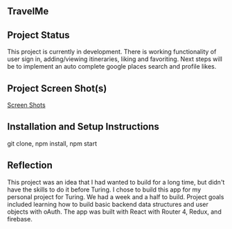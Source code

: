 ## TravelMe
## Project Status
This project is currently in development. There is working functionality of user sign in, adding/viewing itineraries, liking and favoriting.  Next steps will be to implement an auto complete google places search and profile likes.  
## Project Screen Shot(s)  
[Screen Shots](http://imgur.com/a/PlMEo)
## Installation and Setup Instructions
git clone, npm install, npm start

## Reflection
This project was an idea that I had wanted to build for a long time, but didn't have the skills to do it before Turing. I chose to build this app for my personal project for Turing.  We had a week and a half to build. Project goals included learning how to build basic backend data structures and user objects with oAuth. The app was built with React with Router 4, Redux, and firebase.
